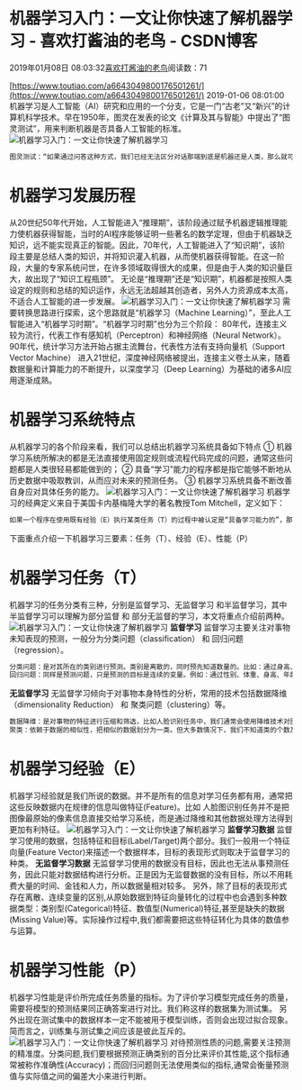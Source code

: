 
# 机器学习入门：一文让你快速了解机器学习 - 喜欢打酱油的老鸟 - CSDN博客


2019年01月08日 08:03:32[喜欢打酱油的老鸟](https://me.csdn.net/weixin_42137700)阅读数：71


[https://www.toutiao.com/a6643049800176501261/](https://www.toutiao.com/a6643049800176501261/)
2019-01-06 08:01:00
机器学习是人工智能（AI）研究和应用的一个分支，它是一门“古老”又“新兴”的计算机科学技术。早在1950年，图灵在发表的论文《计算及其与智能》中提出了“图灵测试”，用来判断机器是否具备人工智能的标准。
![机器学习入门：一文让你快速了解机器学习](http://p1.pstatp.com/large/dfic-imagehandler/70539d9e-f5ec-489c-89d2-d970432bf786)

```python
图灵测试：“如果通过问答这种方式，我们已经无法区分对话那端到底是机器还是人类，那么就可以说这样的机器已经具备人工智能”
```
# 机器学习发展历程
从20世纪50年代开始，人工智能进入“推理期”，该阶段通过赋予机器逻辑推理能力使机器获得智能，当时的AI程序能够证明一些著名的数学定理，但由于机器缺乏知识，远不能实现真正的智能。因此，70年代，人工智能进入了“知识期”，该阶段主要是总结人类的知识，并将知识灌入机器，从而使机器获得智能。在这一阶段，大量的专家系统问世，在许多领域取得很大的成果，但是由于人类的知识量巨大，故出现了“知识工程瓶颈”。 无论是“推理期”还是“知识期”，机器都是按照人类设定的规则和总结的知识运作，永远无法超越其创造者，另外人力资源成本太高，不适合人工智能的进一步发展。
![机器学习入门：一文让你快速了解机器学习](http://p3.pstatp.com/large/pgc-image/6a0a2fcc52124d9f8849c0c7c7d11811)
需要转换思路进行探索，这个思路就是“机器学习（Machine Learning）”，至此人工智能进入“机器学习时期”。“机器学习时期”也分为三个阶段：
80年代，连接主义较为流行，代表工作有感知机（Perceptron）和神经网络（Neural Network）。
90年代，统计学习方法开始占据主流舞台，代表性方法有支持向量机（Support Vector Machine）
进入21世纪，深度神经网络被提出，连接主义卷土从来，随着数据量和计算能力的不断提升，以深度学习（Deep Learning）为基础的诸多AI应用逐渐成熟。
# 机器学习系统特点
从机器学习的各个阶段来看，我们可以总结出机器学习系统具备如下特点
① 机器学习系统所解决的都是无法直接使用固定规则或流程代码完成的问题，通常这些问题都是人类很轻易都能做到的；
② 具备“学习”能力的程序都是指它能够不断地从历史数据中吸取教训，从而应对未来的预测任务。
③ 机器学习系统具备不断改善自身应对具体任务的能力。
![机器学习入门：一文让你快速了解机器学习](http://p3.pstatp.com/large/dfic-imagehandler/97e4c4c2-f4d6-4604-8e48-8974eac2144c)
机器学习的经典定义来自于美国卡内基梅隆大学的著名教授Tom Mitchell，定义如下：
```python
如果一个程序在使用既有经验（E）执行某类任务（T）的过程中被认定是“具备学习能力的”，那么它一定需要展现出：利用现有经验（E），不断改善其完成既定任务（T）的性能（P）的特质。
```
下面重点介绍一下机器学习三要素：任务（T）、经验（E）、性能（P）
# 机器学习任务（T）
机器学习的任务分类有三种，分别是监督学习、无监督学习 和半监督学习，其中半监督学习可以理解为部分监督 和 部分无监督的学习，本文将重点介绍前两种。
![机器学习入门：一文让你快速了解机器学习](http://p1.pstatp.com/large/dfic-imagehandler/65456dfe-0d8c-4e70-8fa7-78bbf2d8c91c)
**监督学习**
监督学习主要关注对事物未知表现的预测，一般分为分类问题（classification） 和 回归问题（regression）。
```python
分类问题：是对其所在的类别进行预测。类别是离散的，同时预先知道数量的。比如：通过身高、体重、三围、穿衣情况 预测这个人的性别。
回归问题：同样是预测问题，只是预测的目标是连续的变量。例如：通过性别、体重、身高、年龄 预测基础代谢率（BMR）。
```
**无监督学习**
无监督学习倾向于对事物本身特性的分析，常用的技术包括数据降维（dimensionality Reduction） 和 聚类问题（clustering）等。
```python
数据降维：是对事物的特征进行压缩和筛选，比如人脸识别任务中，我们通常会使用降维技术对图像进行降维，保留最具有区分度的像素组合。
聚类：依赖于数据的相似性，把相似的数据划分为一类。但大多数情况下，我们不知道类的个数及类的含义。比如根据股票的价格、成交量等进行聚类，看看是否统计出相似的股票集群。
```
# 机器学习经验（E）
机器学习经验就是我们所说的数据。并不是所有的信息对学习任务都有用，通常把这些反映数据内在规律的信息叫做特征(Feature)。比如 人脸图识别任务并不是把图像最原始的像素信息直接交给学习系统，而是通过降维和其他数据处理方法得到更加有利特征。
![机器学习入门：一文让你快速了解机器学习](http://p1.pstatp.com/large/dfic-imagehandler/8faf8dc7-3d5d-4868-b3db-abfd71506809)
**监督学习数据**
监督学习使用的数据，包括特征和目标(Label/Target)两个部分。我们一般用一个特征向量(Feature Vector)来描述一个数据样本，目标的表现形式则取决于监督学习的种类。
**无监督学习数据**
无监督学习使用的数据没有目标，因此也无法从事预测任务，因此只能对数据结构进行分析。正是因为无监督数据的没有目标，所以不用耗费大量的时间、金钱和人力，所以数据量相对较多。
另外，除了目标的表现形式存在离散、连续变量的区别,从原始数据到特征向量转化的过程中也会遇到多种数据类型：类别型(Categorical)特征、数值型(Numerical)特征,甚至是缺失的数据(Missing Value)等。实际操作过程中,我们都需要把这些特征转化为具体的数值参与运算。
# 机器学习性能（P）
机器学习性能是评价所完成任务质量的指标。为了评价学习模型完成任务的质量，需要将模型的预测结果同正确答案进行对比。我们称这样的数据集为测试集。
另外出现在测试集中的数据样本一定不能被用于模型训练，否则会出现过拟合现象。简而言之，训练集与测试集之间应该是彼此互斥的。
![机器学习入门：一文让你快速了解机器学习](http://p3.pstatp.com/large/dfic-imagehandler/d718cb4b-2be1-4d1a-a56c-9cb6a4096351)
对待预测性质的问题,需要关注预测的精准度。分类问题,我们要根据预测正确类别的百分比来评价其性能,这个指标通常被称作准确性(Accuracy)；而回归问题则无法使用类似的指标,通常会衡量预测值与实际值之间的偏差大小来进行判断。

